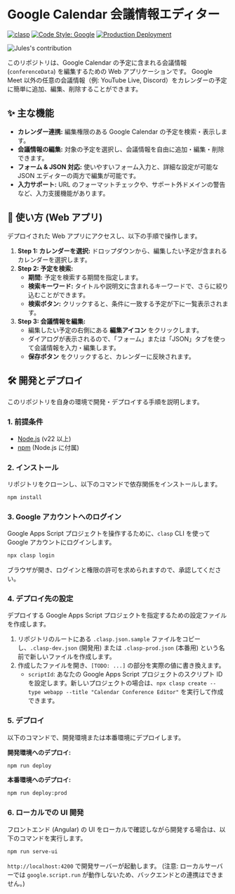 <!--
Copyright 2025 ita.kosu55

Licensed under the Apache License, Version 2.0 (the "License");
you may not use this file except in compliance with the License.
You may obtain a copy of the License at

      http://www.apache.org/licenses/LICENSE-2.0

Unless required by applicable law or agreed to in writing, software
distributed under the License is distributed on an "AS IS" BASIS,
WITHOUT WARRANTIES OR CONDITIONS OF ANY KIND, either express or implied.
See the License for the specific language governing permissions and
limitations under the License.
-->
# Google Calendar 会議情報エディター

[![clasp](https://img.shields.io/badge/built%20with-clasp-4285f4.svg)](https://github.com/google/clasp)
[![Code Style: Google](https://img.shields.io/badge/code%20style-google-blueviolet.svg)](https://github.com/google/gts)
[![Production Deployment](https://github.com/iusok3386/gcal-conference-editor/actions/workflows/production.yml/badge.svg)](https://github.com/iusok3386/gcal-conference-editor/deployments/production)
<!-- JULES-BADGE-START -->
![Jules's contribution](https://img.shields.io/badge/Jules's%20contribution-0%25-blue)
<!-- JULES-BADGE-END -->

このリポジトリは、Google Calendar の予定に含まれる会議情報 (`conferenceData`) を編集するための Web アプリケーションです。
Google Meet 以外の任意の会議情報（例: YouTube Live, Discord）をカレンダーの予定に簡単に追加、編集、削除することができます。

## ✨ 主な機能

- **カレンダー連携:** 編集権限のある Google Calendar の予定を検索・表示します。
- **会議情報の編集:** 対象の予定を選択し、会議情報を自由に追加・編集・削除できます。
- **フォーム & JSON 対応:** 使いやすいフォーム入力と、詳細な設定が可能な JSON エディターの両方で編集が可能です。
- **入力サポート:** URL のフォーマットチェックや、サポート外ドメインの警告など、入力支援機能があります。

## 🚀 使い方 (Web アプリ)

デプロイされた Web アプリにアクセスし、以下の手順で操作します。

1.  **Step 1: カレンダーを選択:** ドロップダウンから、編集したい予定が含まれるカレンダーを選択します。
2.  **Step 2: 予定を検索:**
    - **期間:** 予定を検索する期間を指定します。
    - **検索キーワード:** タイトルや説明文に含まれるキーワードで、さらに絞り込むことができます。
    - **検索ボタン:** クリックすると、条件に一致する予定が下に一覧表示されます。
3.  **Step 3: 会議情報を編集:**
    - 編集したい予定の右側にある **編集アイコン** をクリックします。
    - ダイアログが表示されるので、「フォーム」または「JSON」タブを使って会議情報を入力・編集します。
    - **保存ボタン** をクリックすると、カレンダーに反映されます。

## 🛠️ 開発とデプロイ

このリポジトリを自身の環境で開発・デプロイする手順を説明します。

### 1. 前提条件

- [Node.js](https://nodejs.org/) (v22 以上)
- [npm](https://www.npmjs.com/) (Node.js に付属)

### 2. インストール

リポジトリをクローンし、以下のコマンドで依存関係をインストールします。

```bash
npm install
```

### 3. Google アカウントへのログイン

Google Apps Script プロジェクトを操作するために、`clasp` CLI を使って Google アカウントにログインします。

```bash
npx clasp login
```

ブラウザが開き、ログインと権限の許可を求められますので、承認してください。

### 4. デプロイ先の設定

デプロイする Google Apps Script プロジェクトを指定するための設定ファイルを作成します。

1.  リポジトリのルートにある `.clasp.json.sample` ファイルをコピーし、`.clasp-dev.json` (開発用) または `.clasp-prod.json` (本番用) という名前で新しいファイルを作成します。
2.  作成したファイルを開き、`[TODO: ...]` の部分を実際の値に書き換えます。
    - `scriptId`: あなたの Google Apps Script プロジェクトのスクリプト ID を設定します。新しいプロジェクトの場合は、`npx clasp create --type webapp --title "Calendar Conference Editor"` を実行して作成できます。

### 5. デプロイ

以下のコマンドで、開発環境または本番環境にデプロイします。

**開発環境へのデプロイ:**

```bash
npm run deploy
```

**本番環境へのデプロイ:**

```bash
npm run deploy:prod
```

### 6. ローカルでの UI 開発

フロントエンド (Angular) の UI をローカルで確認しながら開発する場合は、以下のコマンドを実行します。

```bash
npm run serve-ui
```

`http://localhost:4200` で開発サーバーが起動します。
(注意: ローカルサーバーでは `google.script.run` が動作しないため、バックエンドとの連携はできません。)
